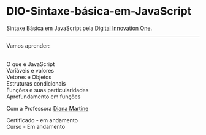 # DIO-Sintaxe-básica-em-JavaScript

 Sintaxe Básica em JavaScript pela <a href="https://digitalinnovation.one/sign-in">Digital Innovation One</a>.
<hr>
Vamos aprender: 

<br> O que é JavaScript<br>
Variáveis e valores<br>
Vetores e Objetos<br>
Estruturas condicionais<br>
Funções e suas particularidades<br>
Aprofundamento em funções<br> 

Com a Professora <a href="https://github.com/dianamartine">Diana Martine</a><br>

Certificado - em andamento  <br>
Curso - Em andamento 
